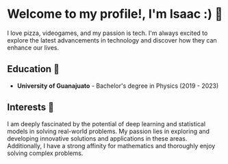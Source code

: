 # Welcome to my profile!, I'm Isaac :) 👋  

I love pizza, videogames, and my passion is tech. I'm always excited to explore the latest advancements in technology and discover how they can enhance our lives.

## Education 🐝

- **University of Guanajuato** - Bachelor's degree in Physics (2019 - 2023)

## Interests 🧠

I am deeply fascinated by the potential of deep learning and statistical models in solving real-world problems. My passion lies in exploring and developing innovative solutions and applications in these areas. Additionally, I have a strong affinity for mathematics and thoroughly enjoy solving complex problems.

